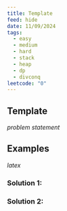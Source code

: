 ```yaml
---
title: Template
feed: hide
date: 11/09/2024
tags:
  - easy
  - medium
  - hard
  - stack
  - heap
  - dp
  - divconq
leetcode: "0"
---
```


## Template

*problem statement*

## Examples

$latex$

### Solution 1:

### Solution 2:
